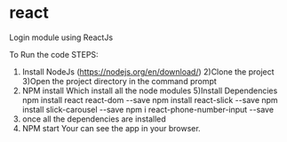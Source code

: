 # react
Login module using ReactJs

To Run the code
STEPS:
1) Install NodeJs (https://nodejs.org/en/download/)
2)Clone the project
3)Open the project directory in the command prompt 
4) NPM install 
    Which install all the node modules
5)Install Dependencies
  npm install react react-dom --save
  npm install react-slick --save
  npm install slick-carousel --save
  npm i react-phone-number-input --save
6) once all the dependencies are installed   
7) NPM start
Your can see the app in your browser.
  
